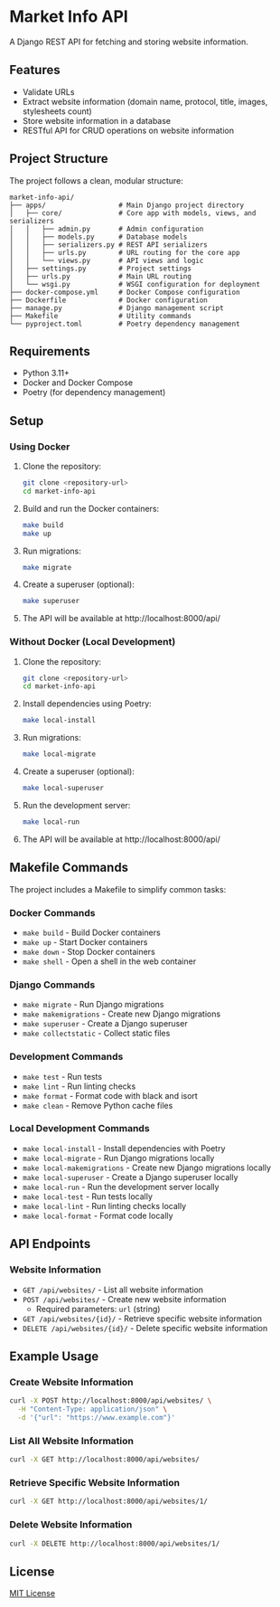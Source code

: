 # Market Info API

A Django REST API for fetching and storing website information.

## Features

- Validate URLs
- Extract website information (domain name, protocol, title, images, stylesheets count)
- Store website information in a database
- RESTful API for CRUD operations on website information

## Project Structure

The project follows a clean, modular structure:

```
market-info-api/
├── apps/                  # Main Django project directory
│   ├── core/              # Core app with models, views, and serializers
│   │   ├── admin.py       # Admin configuration
│   │   ├── models.py      # Database models
│   │   ├── serializers.py # REST API serializers
│   │   ├── urls.py        # URL routing for the core app
│   │   └── views.py       # API views and logic
│   ├── settings.py        # Project settings
│   ├── urls.py            # Main URL routing
│   └── wsgi.py            # WSGI configuration for deployment
├── docker-compose.yml     # Docker Compose configuration
├── Dockerfile             # Docker configuration
├── manage.py              # Django management script
├── Makefile               # Utility commands
└── pyproject.toml         # Poetry dependency management
```

## Requirements

- Python 3.11+
- Docker and Docker Compose
- Poetry (for dependency management)

## Setup

### Using Docker

1. Clone the repository:
   ```bash
   git clone <repository-url>
   cd market-info-api
   ```

2. Build and run the Docker containers:
   ```bash
   make build
   make up
   ```

3. Run migrations:
   ```bash
   make migrate
   ```

4. Create a superuser (optional):
   ```bash
   make superuser
   ```

5. The API will be available at http://localhost:8000/api/

### Without Docker (Local Development)

1. Clone the repository:
   ```bash
   git clone <repository-url>
   cd market-info-api
   ```

2. Install dependencies using Poetry:
   ```bash
   make local-install
   ```

3. Run migrations:
   ```bash
   make local-migrate
   ```

4. Create a superuser (optional):
   ```bash
   make local-superuser
   ```

5. Run the development server:
   ```bash
   make local-run
   ```

6. The API will be available at http://localhost:8000/api/

## Makefile Commands

The project includes a Makefile to simplify common tasks:

### Docker Commands
- `make build` - Build Docker containers
- `make up` - Start Docker containers
- `make down` - Stop Docker containers
- `make shell` - Open a shell in the web container

### Django Commands
- `make migrate` - Run Django migrations
- `make makemigrations` - Create new Django migrations
- `make superuser` - Create a Django superuser
- `make collectstatic` - Collect static files

### Development Commands
- `make test` - Run tests
- `make lint` - Run linting checks
- `make format` - Format code with black and isort
- `make clean` - Remove Python cache files

### Local Development Commands
- `make local-install` - Install dependencies with Poetry
- `make local-migrate` - Run Django migrations locally
- `make local-makemigrations` - Create new Django migrations locally
- `make local-superuser` - Create a Django superuser locally
- `make local-run` - Run the development server locally
- `make local-test` - Run tests locally
- `make local-lint` - Run linting checks locally
- `make local-format` - Format code locally

## API Endpoints

### Website Information

- `GET /api/websites/` - List all website information
- `POST /api/websites/` - Create new website information
  - Required parameters: `url` (string)
- `GET /api/websites/{id}/` - Retrieve specific website information
- `DELETE /api/websites/{id}/` - Delete specific website information

## Example Usage

### Create Website Information

```bash
curl -X POST http://localhost:8000/api/websites/ \
  -H "Content-Type: application/json" \
  -d '{"url": "https://www.example.com"}'
```

### List All Website Information

```bash
curl -X GET http://localhost:8000/api/websites/
```

### Retrieve Specific Website Information

```bash
curl -X GET http://localhost:8000/api/websites/1/
```

### Delete Website Information

```bash
curl -X DELETE http://localhost:8000/api/websites/1/
```

## License

[MIT License](LICENSE)
